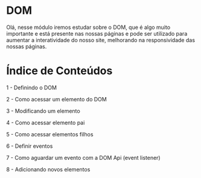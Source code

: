 # DOM

Olá, nesse módulo iremos estudar sobre o DOM, que é algo muito importante e está presente nas nossas páginas e 
pode ser utilizado para aumentar a interatividade do nosso site, melhorando na responsividade das nossas páginas.

# Índice de Conteúdos

1 - Definindo o DOM 
<!--     Definir o que é o DOM, para que serve, e porque precisamos entender ele. É interessante apresentar imagens, para que fique claro como o DOM é conceitualmente.
 -->

2 - Como acessar um elemento do DOM
<!--     Mostrar como podemos acessar um elemento do DOM, dentre as diversas formas possíveis (por id, pela tag do elemento, etc.)
 -->
3 - Modificando um elemento
<!--     Apresentar formas de editar um elemento após termos selecionado ele, editando o texto do elemento, adicionando ou removendo classes, editando estilos CSS do elemento, e também mostrando como modificar atributos do elemento.
 -->
 4 - Como acessar elemento pai
<!--     Mostrar como podemos acessar o elemento pai de algum elemento. Por exemplo, mostrar como podemos acessar o elemento <ul> (pai) tendo um <li> (filho)
 -->
 5 - Como acessar elementos filhos
<!--     Mostrar como podemos acessar o(s) elemento(s) filhos de algum elemento. Por exemplo, mostrar como podemos acessar os elementos <li> (filho) tendo um <ul> (pai)
 -->
 6 - Definir eventos
<!--     Definir o que é um evento no  DOM e para que usamos. Citar exemplos de eventos (clique, scroll, etc)
 -->
 7 - Como aguardar um evento com a DOM Api (event listener)
<!--     Mostrar como podemos aguardar por algum evento específico em um elemento, adicionando um event listener (explicar o que é o event listener).
 -->
 8 - Adicionando novos elementos
<!--     Mostrar como podemos criar e renderizar novos elementos no DOM. Exemplo: adicionar um novo li em uma ul.
 -->

